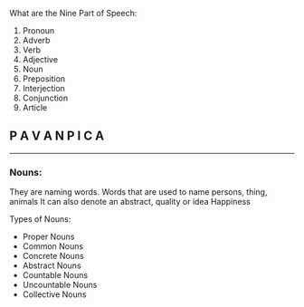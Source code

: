 What are the Nine Part of Speech:
1. Pronoun 
2. Adverb
3. Verb
4. Adjective
5. Noun
6. Preposition
7.  Interjection
8. Conjunction
9. Article

##  P A V A N P I C  A

---
### Nouns:
They are naming words. Words that are used to name persons, thing, animals
It can also denote an abstract, quality or idea Happiness

Types of Nouns:
- Proper Nouns
- Common Nouns
- Concrete Nouns
- Abstract Nouns
- Countable Nouns
- Uncountable Nouns
- Collective Nouns

